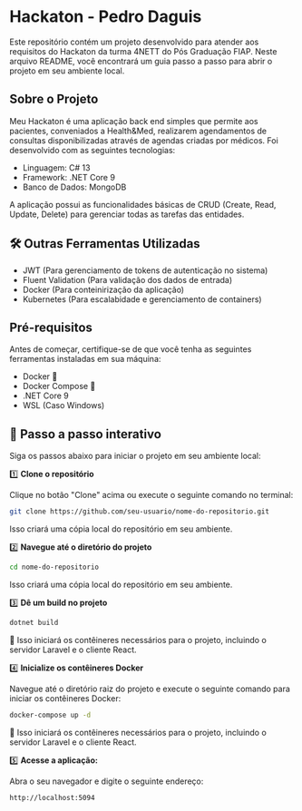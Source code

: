 # Hackaton - Pedro Daguis

Este repositório contém um projeto desenvolvido para atender aos requisitos do Hackaton da turma 4NETT do Pós Graduação FIAP. Neste arquivo README, você encontrará um guia passo a passo para abrir o projeto em seu ambiente local.

## Sobre o Projeto

Meu Hackaton é uma aplicação back end simples que permite aos pacientes, conveniados a Health&Med, realizarem agendamentos de consultas disponibilizadas através de agendas criadas por médicos. Foi desenvolvido com as seguintes tecnologias:

- Linguagem: C# 13
- Framework: .NET Core 9
- Banco de Dados: MongoDB

A aplicação possui as funcionalidades básicas de CRUD (Create, Read, Update, Delete) para gerenciar todas as tarefas das entidades.

## 🛠️ Outras Ferramentas Utilizadas

- JWT (Para gerenciamento de tokens de autenticação no sistema)
- Fluent Validation (Para validação dos dados de entrada)
- Docker (Para conteinirização da aplicação)
- Kubernetes (Para escalabidade e gerenciamento de containers)

## Pré-requisitos

Antes de começar, certifique-se de que você tenha as seguintes ferramentas instaladas em sua máquina:

- Docker 🐳
- Docker Compose 🐙
- .NET Core 9
- WSL (Caso Windows)

## 🚀 Passo a passo interativo

Siga os passos abaixo para iniciar o projeto em seu ambiente local:

1️⃣ **Clone o repositório**

   Clique no botão "Clone" acima ou execute o seguinte comando no terminal:

   ```bash
   git clone https://github.com/seu-usuario/nome-do-repositorio.git
   ```

   Isso criará uma cópia local do repositório em seu ambiente.

2️⃣ **Navegue até o diretório do projeto**

   ```bash
   cd nome-do-repositorio
   ```

   Isso criará uma cópia local do repositório em seu ambiente.

   3️⃣ **Dê um build no projeto**

   ```bash
   dotnet build
   ```

   🐳 Isso iniciará os contêineres necessários para o projeto, incluindo o servidor Laravel e o cliente React.

4️⃣ **Inicialize os contêineres Docker**

   Navegue até o diretório raiz do projeto e execute o seguinte comando para iniciar os contêineres Docker:

   ```bash
   docker-compose up -d
   ```

   🐳 Isso iniciará os contêineres necessários para o projeto, incluindo o servidor Laravel e o cliente React.

   5️⃣ **Acesse a aplicação:**

   Abra o seu navegador e digite o seguinte endereço:

   ```
   http://localhost:5094
   ```
